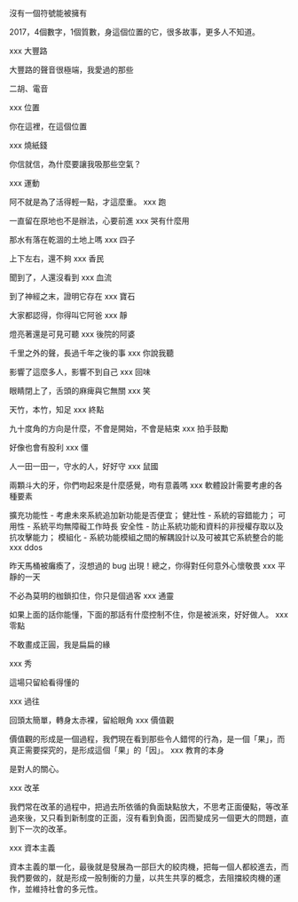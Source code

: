 沒有一個符號能被擁有

2017，4個數字，1個質數，身這個位置的它，很多故事，更多人不知道。

xxx
大豐路

大豐路的聲音很極端，我愛過的那些

二胡、電音

xxx
位置

你在這裡，在這個位置

xxx
燒紙錢

你信就信，為什麼要讓我吸那些空氣？

xxx
運動

阿不就是為了活得輕一點，才這麼重。
xxx
跑

一直留在原地也不是辦法，心要前進
xxx
哭有什麼用

那水有落在乾涸的土地上嗎
xxx
四子

上下左右，還不夠
xxx
香民

聞到了，人還沒看到
xxx
血流

到了神經之末，證明它存在
xxx
寶石

大家都認得，你得叫它阿爸
xxx
靜

燈亮著還是可見可聽
xxx
後院的阿婆

千里之外的聲，長過千年之後的事
xxx
你說我聽

影響了這麼多人，影響不到自己
xxx
回味

眼睛閉上了，舌頭的麻痺與它無關
xxx
笑

天竹，本竹，知足
xxx
終點

九十度角的方向是什麼，不會是開始，不會是結束
xxx
拍手鼓勵

好像也會有股利
xxx
僵

人一田一田一，守水的人，好好守
xxx
鼠國

兩顆斗大的牙，你們吻起來是什麼感覺，吻有意義嗎
xxx
軟體設計需要考慮的各種要素

擴充功能性 - 考慮未來系統追加新功能是否便宜；
健壯性 - 系統的容錯能力；
可用性 - 系統平均無障礙工作時長
安全性 - 防止系統功能和資料的非授權存取以及抗攻擊能力；
模組化 - 系統功能模組之間的解耦設計以及可被其它系統整合的能
xxx
ddos

昨天馬桶被癱瘓了，沒想過的 bug 出現！總之，你得對任何意外心懷敬畏
xxx
平靜的一天

不必為莫明的枷鎖扣住，你只是個過客
xxx
通靈

如果上面的話你能懂，下面的那話有什麼控制不住，你是被派來，好好做人。
xxx
零點

不敢畫成正圓，我是扁扁的緣

xxx
秀

這場只留給看得懂的

xxx
過往

回頭太簡單，轉身太赤裸，留給眼角
xxx
價值觀

價值觀的形成是一個過程，我們現在看到那些令人錯愕的行為，是一個「果」，而真正需要探究的，是形成這個「果」的「因」。
xxx
教育的本身

是對人的關心。

xxx
改革

我們常在改革的過程中，把過去所依循的負面缺點放大，不思考正面優點，等改革過來後，又只看到新制度的正面，沒有看到負面，因而變成另一個更大的問題，直到下一次的改革。

xxx
資本主義

資本主義的單一化，最後就是發展為一部巨大的絞肉機，把每一個人都絞進去，而我們要做的，就是形成一股制衡的力量，以共生共享的概念，去阻擋絞肉機的運作，並維持社會的多元性。
